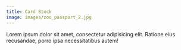 ```yaml
---
title: Card Stock
image: images/zoo_passport_2.jpg
---
```


Lorem ipsum dolor sit amet, consectetur adipisicing elit. Ratione eius recusandae, porro ipsa necessitatibus autem!